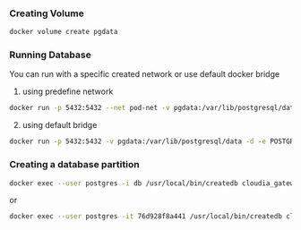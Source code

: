 ### Creating Volume
````bash
docker volume create pgdata
````

### Running Database
You can run with a specific created network or use default docker bridge
1. using predefine network
````bash
docker run -p 5432:5432 --net pod-net -v pgdata:/var/lib/postgresql/data --ip 10.1.0.2 -d -e POSTGRES_PASSWORD=somepassword --name db postgres:9.6.6-alpine
````

2. using default bridge
````bash
docker run -p 5432:5432 -v pgdata:/var/lib/postgresql/data -d -e POSTGRES_PASSWORD=somepassword --name db postgres:9.6.6-alpine
````

### Creating a database partition
````bash
docker exec --user postgres -i db /usr/local/bin/createdb cloudia_gateway
````
or
````bash
docker exec --user postgres -it 76d928f8a441 /usr/local/bin/createdb cloudia_gateway
````
